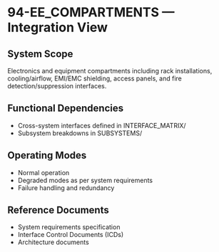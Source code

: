 # 94-EE_COMPARTMENTS — Integration View

## System Scope
Electronics and equipment compartments including rack installations, cooling/airflow, EMI/EMC shielding, access panels, and fire detection/suppression interfaces.

## Functional Dependencies
- Cross-system interfaces defined in INTERFACE_MATRIX/
- Subsystem breakdowns in SUBSYSTEMS/

## Operating Modes
- Normal operation
- Degraded modes as per system requirements
- Failure handling and redundancy

## Reference Documents
- System requirements specification
- Interface Control Documents (ICDs)
- Architecture documents
